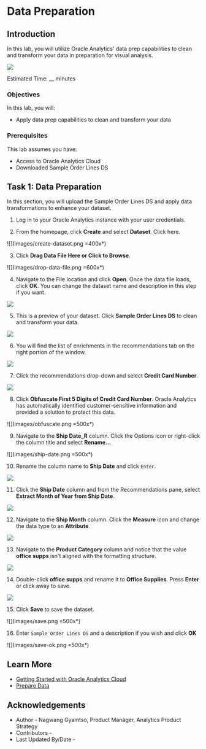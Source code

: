 # Data Preparation

## Introduction

In this lab, you will utilize Oracle Analytics' data prep capabilities to clean and transform your data in preparation for visual analysis.

  ![](images/data-prep-overview.png)

Estimated Time: __ minutes

### Objectives

In this lab, you will:
* Apply data prep capabilities to clean and transform your data


### Prerequisites

This lab assumes you have:
* Access to Oracle Analytics Cloud
* Downloaded Sample Order Lines DS


## Task 1: Data Preparation
In this section, you will upload the Sample Order Lines DS and apply data transformations to enhance your dataset.

1. Log in to your Oracle Analytics instance with your user credentials.

2. From the homepage, click **Create** and select **Dataset**. Click here.

  ![](images/create-dataset.png =400x*)

3. Click **Drag Data File Here or Click to Browse**.

  ![](images/drop-data-file.png =600x*)

4. Navigate to the File location and click **Open**. Once the data file loads, click **OK**. You can change the dataset name and description in this step if you want.

  ![](images/ok.png)

5. This is a preview of your dataset. Click **Sample Order Lines DS** to clean and transform your data.

  ![](images/click-sample-orders.png)

6. You will find the list of enrichments in the recommendations tab on the right portion of the window.

  ![](images/enrichments.png)

7. Click the recommendations drop-down and select **Credit Card Number**.

  ![](images/rec-drop-down.png)

8. Click **Obfuscate First 5 Digits of Credit Card Number**. Oracle Analytics has automatically identified customer-sensitive information and provided a solution to protect this data.

  ![](images/obfuscate.png =500x*)

9. Navigate to the **Ship Date_R** column. Click the Options icon or right-click the column title and select  **Rename...**

  ![](images/ship-date.png =500x*)

10. Rename the column name to **Ship Date** and click <code>Enter</code>.

  ![](images/rename-ship-date.png)

11. Click the **Ship Date** column and from the Recommendations pane, select **Extract Month of Year from Ship Date**.

  ![](images/extract-month.png)

12. Navigate to the **Ship Month** column. Click the **Measure** icon and change the data type to an **Attribute**.

  ![](images/attribute.png)

13. Navigate to the **Product Category** column and notice that the value **office supps** isn't aligned with the formatting structure.

  ![](images/product-category.png)

14. Double-click **office supps** and rename it to **Office Supplies**. Press **Enter** or click away to save.

  ![](images/rename-office-supps.png)

15. Click **Save** to save the dataset.

  ![](images/save.png =500x*)

16. Enter <code>Sample Order Lines DS</code> and a description if you wish and click **OK**

  ![](images/save-ok.png =500x*)

## Learn More
* [Getting Started with Oracle Analytics Cloud](https://docs.oracle.com/en/cloud/paas/analytics-cloud/acsgs/what-is-oracle-analytics-cloud.html#GUID-E68C8A55-1342-43BB-93BC-CA24E353D873)
* [Prepare Data](https://docs.oracle.com/en/cloud/paas/analytics-cloud/acubi/prepare-data.html)

## Acknowledgements
* Author - Nagwang Gyamtso, Product Manager, Analytics Product Strategy
* Contributors -
* Last Updated By/Date -
